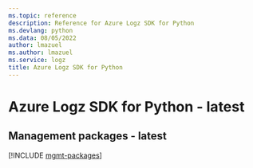 ```yaml
---
ms.topic: reference
description: Reference for Azure Logz SDK for Python
ms.devlang: python
ms.data: 08/05/2022
author: lmazuel
ms.author: lmazuel
ms.service: logz
title: Azure Logz SDK for Python
---
```

# Azure Logz SDK for Python - latest

## Management packages - latest
[!INCLUDE [mgmt-packages](logz-mgmt-index.md)]